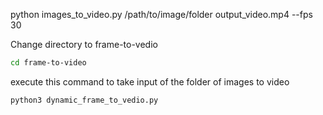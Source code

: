 <!-- With normal cmd line  -->
python images_to_video.py /path/to/image/folder output_video.mp4 --fps 30

<!-- With input iteractive cmd line  -->
Change directory to frame-to-vedio
```bash
cd frame-to-video
```
execute this command to take input of the folder of images to video
```bash
python3 dynamic_frame_to_vedio.py
```